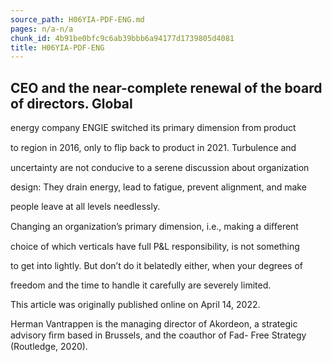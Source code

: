 ```yaml
---
source_path: H06YIA-PDF-ENG.md
pages: n/a-n/a
chunk_id: 4b91be0bfc9c6ab39bbb6a94177d1739805d4081
title: H06YIA-PDF-ENG
---
```

## CEO and the near-complete renewal of the board of directors. Global

energy company ENGIE switched its primary dimension from product

to region in 2016, only to ﬂip back to product in 2021. Turbulence and

uncertainty are not conducive to a serene discussion about organization

design: They drain energy, lead to fatigue, prevent alignment, and make

people leave at all levels needlessly.

Changing an organization’s primary dimension, i.e., making a diﬀerent

choice of which verticals have full P&L responsibility, is not something

to get into lightly. But don’t do it belatedly either, when your degrees of

freedom and the time to handle it carefully are severely limited.

This article was originally published online on April 14, 2022.

Herman Vantrappen is the managing director of Akordeon, a strategic advisory ﬁrm based in Brussels, and the coauthor of Fad- Free Strategy (Routledge, 2020).
